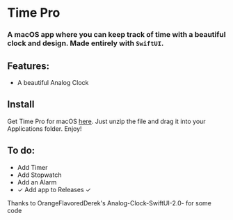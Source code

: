 # Time Pro
### A macOS app where you can keep track of time with a beautiful clock and design. Made entirely with `SwiftUI`.

## Features:
* A beautiful Analog Clock

Install
-
Get Time Pro for macOS [here](https://github.com/savagegod22/Time-Pro/releases/download/v1.1/Time-Pro-v1.1.zip). Just unzip the file and drag it into your Applications folder. Enjoy!

## To do:
* Add Timer
* Add Stopwatch
* Add an Alarm
* ✓ Add app to Releases ✓

Thanks to OrangeFlavoredDerek's Analog-Clock-SwiftUI-2.0- for some code